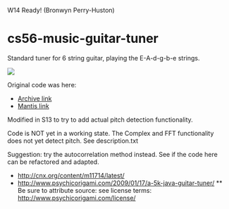 W14 Ready! (Bronwyn Perry-Huston)
# cs56-music-guitar-tuner

Standard tuner for 6 string guitar, playing the E-A-d-g-b-e strings.

![](http://i.imgur.com/zhw8rg3.png)

Original code was here:

* [Archive link](https://foo.cs.ucsb.edu/cs56/issues/0000763/)
* [Mantis link](https://foo.cs.ucsb.edu/56mantis/view.php?id=763)

Modified in S13 to try to add actual pitch detection functionality.

Code is NOT yet in a working state.   The Complex and FFT functionality does not yet detect pitch.  See description.txt

Suggestion: try the autocorrelation method instead.   See if the code here can be refactored and adapted.

* http://cnx.org/content/m11714/latest/
* http://www.psychicorigami.com/2009/01/17/a-5k-java-guitar-tuner/
** Be sure to attribute source: see license terms: http://www.psychicorigami.com/license/

